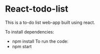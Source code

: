 # React-todo-list

This is a to-do list web-app built using react. 

To install dependencies: 
  - npm install 
To run the code: 
  - npm start 
